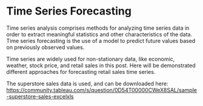# Time Series Forecasting

Time series analysis comprises methods for analyzing time series data in order to extract meaningful statistics and other characteristics of the data. Time series forecasting is the use of a model to predict future values based on previously observed values.

Time series are widely used for non-stationary data, like economic, weather, stock price, and retail sales in this post. Here will be demonstrated different approaches for forecasting retail sales time series.

The superstore sales data is used, and can be downloaded here:
https://community.tableau.com/s/question/0D54T00000CWeX8SAL/sample-superstore-sales-excelxls
